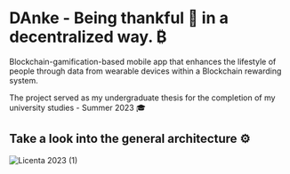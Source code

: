 # DAnke - Being thankful 🤝 in a decentralized way. ₿
Blockchain-gamification-based mobile app that enhances the lifestyle of people through data from wearable devices within a Blockchain rewarding system.

The project served as my undergraduate thesis for the completion of my university studies - Summer 2023 🎓

## Take a look into the general architecture ⚙️
![Licenta 2023 (1)](https://user-images.githubusercontent.com/73043384/209565204-5677fa7e-9107-4f85-b62e-5ea1963e59cd.jpg)
